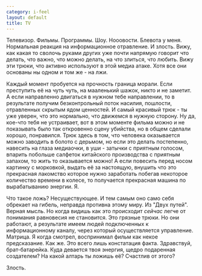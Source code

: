 ```yaml
--- 
category: i-feel
layout: default
title: TV
---
```

Телевизор.
Фильмы. Программы. Шоу. Нооовости.
Блевота у меня. Нормальная реакция на информационное отравление.
И злость. Вижу, как какая то сволочь руками других уже почти напрямую говорит что делать,
что важно, что можно делать, на что злиться, что любить.
Вижу эти трюки, что активно используют в этой медиа атаке. Хотя все они основаны ны одном и том же - на лжи.

Каждый момент пробуется на прочность граница морали. Если преступить её на чуть чуть, на мааленький шажок, никто и не заметит.
А если направленно двигаться в нужном тебе направлении, то в результате получим безконтрольный поток насилия, пошлости,
отравленных скрытым ядом ценностей. И самый красивый трюк - ты уже уверен, что это нормально, что движемся в нужную сторону.
Ну да, кое-что тебя не устраивает, вот в этом моменте фильма можно и не показывать было так откровенно сцену убийства, но в
общем сделали хорошо, понравился. Трюк здесь в том, что человека оказывается можно заводить в болото с дерьмом, но если
это делать постепенно, навесить на глаза медиаочки, в уши - затычки с приятным голосом, впарить побольше салфеток
китайского производства с приятным запахом, то жить то оказывается можно! А если повесить перед носом картинку с морковкой,
выдать её за настоящую, внушить что это прекрасная лакомство которое нужно заработать побегав некоторое количество времени
в колесе, то получается прекрасная машина по вырабатыванию энергии. Я.

Что такое ложь? Несуществующее. И тем самым оно само себя обрекает на гибель, неправда противна этому миру.
Из "Двух путей". Верная мысль. Но когда видишь как это происходит _сейчас_ легче от понимания равновесия не становится.
Это грязные трюки. Но они работают, а результате имеем людей подключенных к информационному каналу, через который
осуществляется управление. Матрица. Я когда смотрел, воспринимал фильм как некое предсказание. Как же. Это всего лишь
констатация факта. Здравствуй, брат-батарейка. Куда девается твоя энергия, щедро подаренная создателем? На какой алтарь
ты ложишь её? Счастлив от этого?

Злость.
